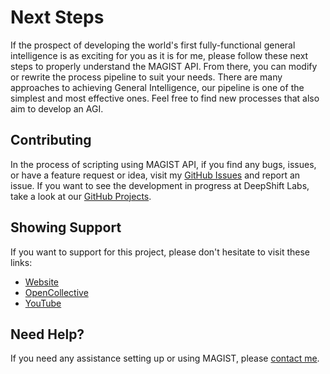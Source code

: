# Next Steps

If the prospect of developing the world's first fully-functional general intelligence is as exciting for you as it is for me, please follow these next steps to properly understand the MAGIST API. From there, you can modify or rewrite the process pipeline to suit your needs. There are many approaches to achieving General Intelligence, our pipeline is one of the simplest and most effective ones. Feel free to find new processes that also aim to develop an AGI.

## Contributing

In the process of scripting using MAGIST API, if you find any bugs, issues, or have a feature request or idea, visit my [GitHub Issues](https://github.com/DeepShift-Labs/MAGIST-Algorithm/issues) and report an issue. If you want to see the development in progress at DeepShift Labs, take a look at our [GitHub Projects](https://github.com/DeepShift-Labs/MAGIST-Algorithm/projects?type=classic).

## Showing Support

If you want to support for this project, please don't hesitate to visit these links:

* [Website](https://deepshift.dev/)
* [OpenCollective](https://opencollective.com/deepshift-labs)
* [YouTube](https://www.youtube.com/channel/UC6nu2aGbAEX3yy5b0W9GBIg)

## Need Help?

If you need any assistance setting up or using MAGIST, please [contact me](krishna.shah@deepshift.dev).
